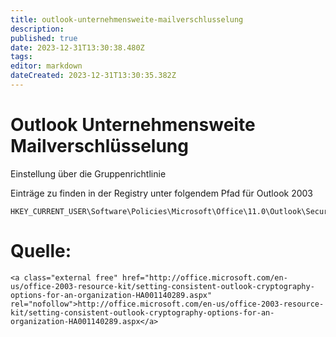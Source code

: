 ```yaml
---
title: outlook-unternehmensweite-mailverschlusselung
description: 
published: true
date: 2023-12-31T13:30:38.480Z
tags: 
editor: markdown
dateCreated: 2023-12-31T13:30:35.382Z
---
```


# Outlook Unternehmensweite Mailverschlüsselung

Einstellung über die Gruppenrichtlinie

  
Einträge zu finden in der Registry unter folgendem Pfad für Outlook 2003

```
HKEY_CURRENT_USER\Software\Policies\Microsoft\Office\11.0\Outlook\Security
```

# <span class="mw-headline" id="bkmrk-quelle%3A-1">Quelle:</span>

```
<a class="external free" href="http://office.microsoft.com/en-us/office-2003-resource-kit/setting-consistent-outlook-cryptography-options-for-an-organization-HA001140289.aspx" rel="nofollow">http://office.microsoft.com/en-us/office-2003-resource-kit/setting-consistent-outlook-cryptography-options-for-an-organization-HA001140289.aspx</a>
```
